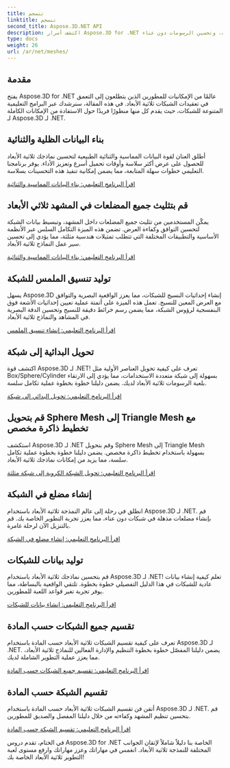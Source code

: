 ```yaml
---
title: تنسجم
linktitle: تنسجم
second_title: Aspose.3D.NET API
description: اكتشف أسرار Aspose.3D for .NET من خلال برامجنا التعليمية الشاملة. قم بتحسين النماذج ثلاثية الأبعاد، وتحويل العناصر الأولية إلى شبكات، وتحسين الرسومات دون عناء.
type: docs
weight: 26
url: /ar/net/meshes/
---
```

## مقدمة

يفتح Aspose.3D for .NET عالمًا من الإمكانيات للمطورين الذين يتطلعون إلى التعمق في تعقيدات الشبكات ثلاثية الأبعاد. في هذه المقالة، سنرشدك عبر البرامج التعليمية المتنوعة للشبكات، حيث يقدم كل منها منظورًا فريدًا حول الاستفادة من الإمكانات الكاملة لـ Aspose.3D لـ .NET.

## بناء البيانات الظلية والثنائية

أطلق العنان لقوة البيانات المماسية والثنائية الطبيعية لتحسين نماذجك ثلاثية الأبعاد للحصول على عرض أكثر سلاسة وأوقات تحميل أسرع وتعزيز الأداء. يوفر برنامجنا التعليمي خطوات سهلة المتابعة، مما يضمن إمكانية تنفيذ هذه التحسينات بسلاسة.

[اقرأ البرنامج التعليمي: بناء البيانات المماسية والثنائية](./build-tangent-binormal-data/)

## قم بتثليث جميع المضلعات في المشهد ثلاثي الأبعاد

يمكّن المستخدمين من تثليث جميع المضلعات داخل المشهد، وتبسيط بيانات الشبكة لتحسين التوافق وكفاءة العرض. تضمن هذه الميزة التكامل السلس عبر الأنظمة الأساسية والتطبيقات المختلفة التي تتطلب تمثيلات هندسية مثلثة، مما يؤدي إلى تحسين سير عمل النماذج ثلاثية الأبعاد.

[اقرأ البرنامج التعليمي: بناء البيانات المماسية والثنائية](./convert-polygons-to-triangles/)

 
## توليد تنسيق الملمس للشبكة

يسهل Aspose.3D إنشاء إحداثيات النسيج للشبكات، مما يعزز الواقعية البصرية والتوافق مع العرض المعين للنسيج. تعمل هذه الميزة على أتمتة عملية تعيين إحداثيات الأشعة فوق البنفسجية لرؤوس الشبكة، مما يضمن رسم خرائط دقيقة للنسيج وتحسين الدقة البصرية في المشاهد والنماذج ثلاثية الأبعاد.

[اقرأ البرنامج التعليمي: إنشاء تنسيق الملمس](./generate-uv-coordinates/)


## تحويل البدائية إلى شبكة

اكتشف قوة Aspose.3D لـ .NET! تعرف على كيفية تحويل العناصر الأولية مثل Box/Sphere/Cylinder بسهولة إلى شبكة متعددة الاستخدامات، مما يؤدي إلى الارتقاء بلعبة الرسومات ثلاثية الأبعاد لديك. يضمن دليلنا خطوة بخطوة عملية تكامل سلسة.

[اقرأ البرنامج التعليمي: تحويل البدائي إلى شبكة](./convert-primitive-to-mesh/)


## قم بتحويل Sphere Mesh إلى Triangle Mesh مع تخطيط ذاكرة مخصص

استكشف Aspose.3D لـ .NET وقم بتحويل Sphere Mesh إلى Triangle Mesh بسهولة باستخدام تخطيط ذاكرة مخصص. يضمن دليلنا خطوة بخطوة عملية تكامل سلسة، مما يزيد من إمكانات نماذجك ثلاثية الأبعاد.

[اقرأ البرنامج التعليمي: تحويل الشبكة الكروية إلى شبكة مثلثة](./convert-sphere-mesh-triangle-memory-layout/)

## إنشاء مضلع في الشبكة

انطلق في رحلة إلى عالم النمذجة ثلاثية الأبعاد باستخدام Aspose.3D لـ .NET. قم بإنشاء مضلعات مذهلة في شبكات دون عناء، مما يعزز تجربة التطوير الخاصة بك. قم بالتنزيل الآن لرحلة غامرة.

[اقرأ البرنامج التعليمي: إنشاء مضلع في الشبكة](./create-polygon-in-mesh/)

## توليد بيانات للشبكات

قم بتحسين نماذجك ثلاثية الأبعاد باستخدام Aspose.3D لـ .NET! تعلم كيفية إنشاء بيانات عادية للشبكات في هذا الدليل التفصيلي خطوة بخطوة. تلتقي الواقعية بالبساطة، مما يوفر تجربة تغير قواعد اللعبة للمطورين.

[اقرأ البرنامج التعليمي: إنشاء بيانات للشبكات](./generate-data-for-meshes/)

## تقسيم جميع الشبكات حسب المادة

تعرف على كيفية تقسيم الشبكات ثلاثية الأبعاد حسب المادة باستخدام Aspose.3D لـ .NET. يضمن دليلنا المفصّل خطوة بخطوة التنظيم والإدارة الفعالين للنماذج ثلاثية الأبعاد، مما يعزز عملية التطوير الشاملة لديك.

[اقرأ البرنامج التعليمي: تقسيم جميع الشبكات حسب المادة](./split-all-meshes-by-material/)

## تقسيم الشبكة حسب المادة

أتقن فن تقسيم الشبكات ثلاثية الأبعاد حسب المادة باستخدام Aspose.3D لـ .NET. قم بتحسين تنظيم المشهد وكفاءته من خلال دليلنا المفصل والصديق للمطورين.

[اقرأ البرنامج التعليمي: تقسيم الشبكة حسب المادة](./split-mesh-by-material/)

في الختام، تقدم دروس Aspose.3D for .NET الخاصة بنا دليلاً شاملاً لإتقان الجوانب المختلفة للنمذجة ثلاثية الأبعاد. انغمس في مهاراتك وعزز مهاراتك وارفع مستوى لعبة التطوير ثلاثية الأبعاد الخاصة بك!